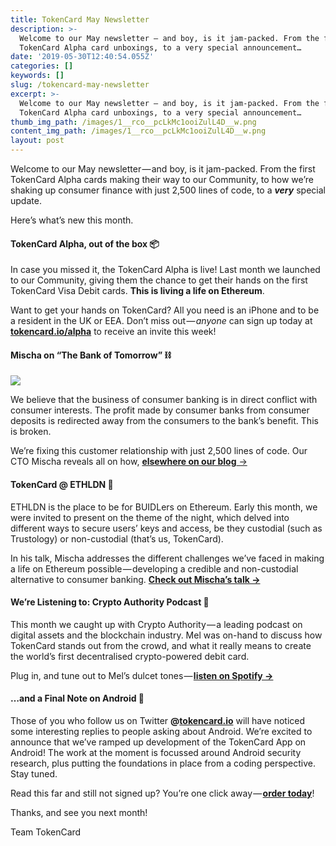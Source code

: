 ```yaml
---
title: TokenCard May Newsletter
description: >-
  Welcome to our May newsletter — and boy, is it jam-packed. From the first
  TokenCard Alpha card unboxings, to a very special announcement…
date: '2019-05-30T12:40:54.055Z'
categories: []
keywords: []
slug: /tokencard-may-newsletter
excerpt: >-
  Welcome to our May newsletter — and boy, is it jam-packed. From the first
  TokenCard Alpha card unboxings, to a very special announcement…
thumb_img_path: /images/1__rco__pcLkMc1ooiZulL4D__w.png
content_img_path: /images/1__rco__pcLkMc1ooiZulL4D__w.png
layout: post
---
```



Welcome to our May newsletter — and boy, is it jam-packed. From the first TokenCard Alpha cards making their way to our Community, to how we’re shaking up consumer finance with just 2,500 lines of code, to a **_very_** special update.

Here’s what’s new this month.

#### TokenCard Alpha, out of the box 📦

In case you missed it, the TokenCard Alpha is live! Last month we launched to our Community, giving them the chance to get their hands on the first TokenCard Visa Debit cards. **This is living a life on Ethereum**.

Want to get your hands on TokenCard? All you need is an iPhone and to be a resident in the UK or EEA. Don’t miss out — _anyone_ can sign up today at [**tokencard.io/alpha**](https://tokencard.io/alpha/) to receive an invite this week!

#### Mischa on “The Bank of Tomorrow” ⛓

![](/images/1__0cmgOUyAyPUA5uhkcuS3kg.png)

We believe that the business of consumer banking is in direct conflict with consumer interests. The profit made by consumer banks from consumer deposits is redirected away from the consumers to the bank’s benefit. This is broken.

We’re fixing this customer relationship with just 2,500 lines of code. Our CTO Mischa reveals all on how, [**elsewhere on our blog** →](https://medium.com/tokencard/does-the-bank-of-tomorrow-hold-no-funds-ef3ceb56d709)

#### TokenCard @ ETHLDN 📆

ETHLDN is the place to be for BUIDLers on Ethereum. Early this month, we were invited to present on the theme of the night, which delved into different ways to secure users’ keys and access, be they custodial (such as Trustology) or non-custodial (that’s us, TokenCard).

In his talk, Mischa addresses the different challenges we’ve faced in making a life on Ethereum possible — developing a credible and non-custodial alternative to consumer banking. [**Check out Mischa’s talk →**](https://medium.com/tokencard/ethldn-may-08-recap-custodiality-and-lazy-consensus-9b1c08b3509)

#### We’re Listening to: Crypto Authority Podcast 📣

This month we caught up with Crypto Authority — a leading podcast on digital assets and the blockchain industry. Mel was on-hand to discuss how TokenCard stands out from the crowd, and what it really means to create the world’s first decentralised crypto-powered debit card.

Plug in, and tune out to Mel’s dulcet tones — [**listen on Spotify →**](https://open.spotify.com/episode/4OxTegeVBp5XrBmwhBOeTf?si=9XZfiRnrTVCWgfkrNYyjrA)

#### …and a Final Note on Android 🤖

Those of you who follow us on Twitter **@**[**tokencard.io**](http://twitter.com/tokencard_io) will have noticed some interesting replies to people asking about Android. We’re excited to announce that we’ve ramped up development of the TokenCard App on Android! The work at the moment is focussed around Android security research, plus putting the foundations in place from a coding perspective. Stay tuned.

Read this far and still not signed up? You’re one click away — [**order today**](https://tokencard.io/alpha/)!

Thanks, and see you next month!

Team TokenCard